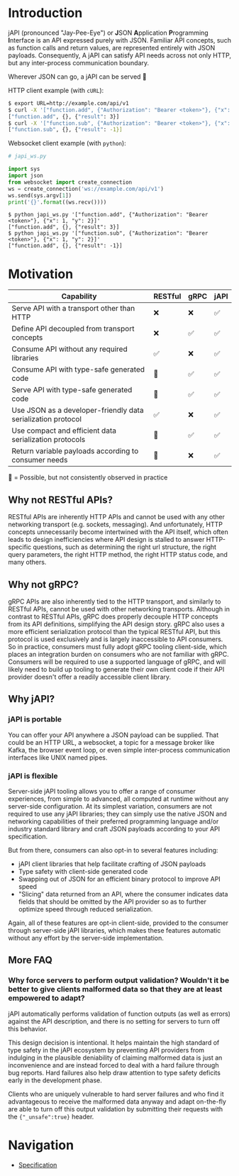 # Introduction

jAPI (pronounced "Jay-Pee-Eye") or **J**SON **A**pplication **P**rogramming
**I**nterface is an API expressed purely with JSON. Familiar API concepts, such
as function calls and return values, are represented entirely with JSON
payloads. Consequently, A jAPI can satisfy API needs across not only HTTP, but
any inter-process communication boundary.

Wherever JSON can go, a jAPI can be served 🚀

HTTP client example (with `cURL`):

```bash
$ export URL=http://example.com/api/v1
$ curl -X '["function.add", {"Authorization": "Bearer <token>"}, {"x": 1, "y": 2}]' $URL
["function.add", {}, {"result": 3}]
$ curl -X '["function.sub", {"Authorization": "Bearer <token>"}, {"x": 1, "y": 2}]' $URL
["function.sub", {}, {"result": -1}]
```

Websocket client example (with `python`):

```python
# japi_ws.py

import sys
import json
from websocket import create_connection
ws = create_connection('ws://example.com/api/v1')
ws.send(sys.argv[1])
print('{}'.format((ws.recv())))
```

```
$ python japi_ws.py '["function.add", {"Authorization": "Bearer <token>"}, {"x": 1, "y": 2}]'
["function.add", {}, {"result": 3}]
$ python japi_ws.py '["function.sub", {"Authorization": "Bearer <token>"}, {"x": 1, "y": 2}]'
["function.add", {}, {"result": -1}]
```

# Motivation

| Capability                                                   | RESTful | gRPC | jAPI |
| ------------------------------------------------------------ | ------- | ---- | ---- |
| Serve API with a transport other than HTTP                   | ❌      | ❌   | ✅   |
| Define API decoupled from transport concepts                 | ❌      | ✅   | ✅   |
| Consume API without any required libraries                   | ✅      | ❌   | ✅   |
| Consume API with type-safe generated code                    | 🤔      | ✅   | ✅   |
| Serve API with type-safe generated code                      | 🤔      | ✅   | ✅   |
| Use JSON as a developer-friendly data serialization protocol | ✅      | ❌   | ✅   |
| Use compact and efficient data serialization protocols       | 🤔      | ✅   | ✅   |
| Return variable payloads according to consumer needs         | 🤔      | ❌   | ✅   |

🤔 = Possible, but not consistently observed in practice

## Why not RESTful APIs?

RESTful APIs are inherently HTTP APIs and cannot be used with any other
networking transport (e.g. sockets, messaging). And unfortunately, HTTP concepts
unnecessarily become intertwined with the API itself, which often leads to
design inefficiencies where API design is stalled to answer HTTP-specific
questions, such as determining the right url structure, the right query
parameters, the right HTTP method, the right HTTP status code, and many others.

## Why not gRPC?

gRPC APIs are also inherently tied to the HTTP transport, and similarly to
RESTful APIs, cannot be used with other networking transports. Although in
contrast to RESTful APIs, gRPC does properly decouple HTTP concepts from its API
definitions, simplifying the API design story. gRPC also uses a more efficient
serialization protocol than the typical RESTful API, but this protocol is used
exclusively and is largely inaccessible to API consumers. So in practice,
consumers must fully adopt gRPC tooling client-side, which places an integration
burden on consumers who are not familiar with gRPC. Consumers will be required
to use a supported language of gRPC, and will likely need to build up tooling to
generate their own client code if their API provider doesn't offer a readily
accessible client library.

## Why jAPI?

### jAPI is portable

You can offer your API anywhere a JSON payload can be supplied. That could be an
HTTP URL, a websocket, a topic for a message broker like Kafka, the browser
event loop, or even simple inter-process communication interfaces like UNIX
named pipes.

### jAPI is flexible

Server-side jAPI tooling allows you to offer a range of consumer experiences,
from simple to advanced, all computed at runtime without any server-side
configuration. At its simplest variation, consumers are not required to use any
jAPI libraries; they can simply use the native JSON and networking capabilities
of their preferred programming language and/or industry standard library and
craft JSON payloads according to your API specification.

But from there, consumers can also opt-in to several features including:

- jAPI client libraries that help facilitate crafting of JSON payloads
- Type safety with client-side generated code
- Swapping out of JSON for an efficient binary protocol to improve API speed
- "Slicing" data returned from an API, where the consumer indicates data fields
  that should be omitted by the API provider so as to further optimize speed
  through reduced serialization.

Again, all of these features are opt-in client-side, provided to the consumer
through server-side jAPI libraries, which makes these features automatic without
any effort by the server-side implementation.

## More FAQ

### Why force servers to perform output validation? Wouldn't it be better to give clients malformed data so that they are at least empowered to adapt?

jAPI automatically performs validation of function outputs (as well as errors)
against the API description, and there is no setting for servers to turn off
this behavior.

This design decision is intentional. It helps maintain the high standard of type
safety in the jAPI ecosystem by preventing API providers from indulging in the
plausible deniability of claiming malformed data is just an inconvenience and
are instead forced to deal with a hard failure through bug reports. Hard
failures also help draw attention to type safety deficits early in the
development phase.

Clients who are uniquely vulnerable to hard server failures and who find it
advantageous to receive the malformed data anyway and adapt on-the-fly are able
to turn off this output validation by submitting their requests with the
`{"_unsafe":true}` header.

# Navigation

- [Specification](SPECIFICATION.md)
